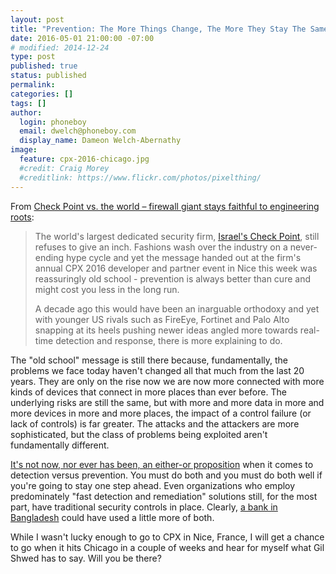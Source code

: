 ```yaml
---
layout: post
title: "Prevention: The More Things Change, The More They Stay The Same"
date: 2016-05-01 21:00:00 -07:00
# modified: 2014-12-24
type: post
published: true
status: published
permalink: 
categories: []
tags: []
author:
  login: phoneboy
  email: dwelch@phoneboy.com
  display_name: Dameon Welch-Abernathy
image:
  feature: cpx-2016-chicago.jpg
  #credit: Craig Morey
  #creditlink: https://www.flickr.com/photos/pixelthing/
---
```

From [Check Point vs. the world – firewall giant stays faithful to engineering roots](http://www.computerworlduk.com/security/check-point-v-world-firewall-giant-stays-faithful-engineering-roots-3638930/):

> The world's largest dedicated security firm, [Israel's Check Point](http://www.checkpoint.com/), still refuses to give an inch. Fashions wash over the industry on a never-ending hype cycle and yet the message handed out at the firm's annual CPX 2016 developer and partner event in Nice this week was reassuringly old school - prevention is always better than cure and might cost you less in the long run.
>
> A decade ago this would have been an inarguable orthodoxy and yet with younger US rivals such as FireEye, Fortinet and Palo Alto snapping at its heels pushing newer ideas angled more towards real-time detection and response, there is more explaining to do.

The "old school" message is still there because, fundamentally, the problems we face today haven't changed all that much from the last 20 years. They are only on the rise now we are now more connected with more kinds of devices that connect in more places than ever before. The underlying risks are still the same, but with more and more data in more and more devices in more and more places, the impact of a control failure (or lack of controls) is far greater. The attacks and the attackers are more sophisticated, but the class of problems being exploited aren't fundamentally different.

[It's not now, nor ever has been, an either-or proposition](http://phoneboy.org/2016/01/28/prevention-vs-detection-its-not-either-or/) when it comes to detection versus prevention. You must do both and you must do both well if you're going to stay one step ahead. Even organizations who employ predominately "fast detection and remediation" solutions still, for the most part, have traditional security controls in place. Clearly, [a bank in Bangladesh](http://www.bbc.com/news/technology-36110421) could have used a little more of both.

While I wasn't lucky enough to go to CPX in Nice, France, I will get a chance to go when it hits Chicago in a couple of weeks and hear for myself what Gil Shwed has to say. Will you be there?
